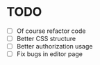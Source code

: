 # TODO

- [ ] Of course refactor code
- [ ] Better CSS structure
- [ ] Better authorization usage
- [ ] Fix bugs in editor page
